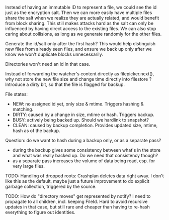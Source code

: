 Instead of having an immutable ID to represent a file, we could see the id
just as the encryption salt. Then we can more easily have multiple files
share the salt when we realize they are actually related, and would benefit
from block sharing. This still makes attacks hard as the salt can only be
influenced by having direct access to the existing files. We can also stop
caring about collisions, as long as we generate randomly for the other files.

Generate the id/salt only after the first hash? This would help distinguish
new files from already seen files, and ensure we back up only after we know
we won't duplicate blocks unnecessarily.

Directories won't need an id in that case.

Instead of forwarding the watcher's content directly as filepicker.next(),
why not store the new file size and change time directly into filestore ?
Introduce a dirty bit, so that the file is flagged for backup.

File states:

- NEW: no assigned id yet, only size & mtime. Triggers hashing & matching.
- DIRTY: caused by a change in size, mtime or hash. Triggers backup.
- BUSY: actively being backed up. Should we hardlink to snapshot?
- CLEAN: caused by backup completion. Provides updated size, mtime, hash as
         of the backup. 

Question: do we want to hash during a backup only, or as a separate pass?

- during the backup gives some consistency between what's in the store and
  what was really backed up. Do we need that consistency though?
- as a separate pass increases the volume of data being read, esp. for very
  large files.
  

TODO: Handling of dropped roots: Crashplan deletes data right away.
      I don't like this as the default, maybe just a future improvement
      to do explicit garbage collection, triggered by the source.

TODO: How do "directory moves" get represented by notify? 
      I need to propagate to all children, incl. keeping FileId.
      Hard to avoid recursive updates in that case, but still rare
      and cheaper than having to re-hash everything to figure out
      identities.


